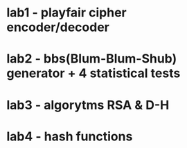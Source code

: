# lab1 - playfair cipher encoder/decoder
# lab2 - bbs(Blum-Blum-Shub) generator + 4 statistical tests
# lab3 - algorytms RSA & D-H
# lab4 - hash functions
